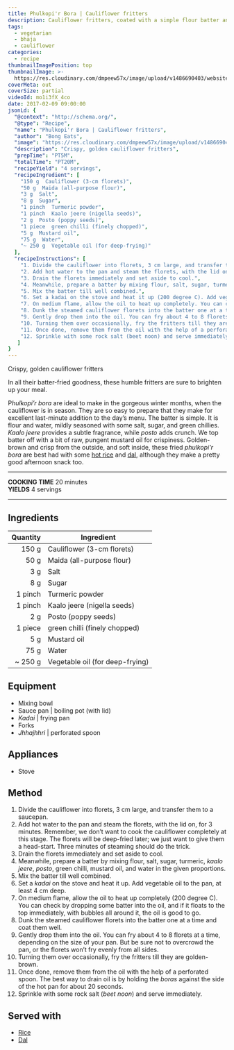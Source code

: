 ```yaml
---
title: Phulkopi'r Bora | Cauliflower fritters
description: Cauliflower fritters, coated with a simple flour batter and traditional Bengali spices, and deep-fried till golden-brown and delicious.
tags:
  - vegetarian
  - bhaja
  - cauliflower
categories:
  - recipe
thumbnailImagePosition: top
thumbnailImage: >-
  https://res.cloudinary.com/dmpeew57x/image/upload/v1486690403/website-thumbnail-phulkopirbora_z3qagu.jpg
coverMeta: out
coverSize: partial
videoId: mo1i3fX_4co
date: 2017-02-09 09:00:00
jsonLd: {
  "@context": "http://schema.org/",
  "@type": "Recipe",
  "name": "Phulkopi'r Bora | Cauliflower fritters",
  "author": "Bong Eats",
  "image": "https://res.cloudinary.com/dmpeew57x/image/upload/v1486690403/thumbnail-small-phulkopirbora_mcr2ij.jpg",
  "description": "Crispy, golden cauliflower fritters",
  "prepTime": "PT5M",
  "totalTime": "PT20M",
  "recipeYield": "4 servings",
  "recipeIngredient": [
    "150 g  Cauliflower (3-cm florets)",      
    "50 g  Maida (all-purpose flour)",       
    "3 g  Salt",                            
    "8 g  Sugar",                           
    "1 pinch  Turmeric powder",                 
    "1 pinch  Kaalo jeere (nigella seeds)",     
    "2 g  Posto (poppy seeds)",             
    "1 piece  green chilli (finely chopped)",   
    "5 g  Mustard oil",                     
    "75 g  Water",                           
    "~ 250 g  Vegetable oil (for deep-frying)"
  ],
  "recipeInstructions": [
    "1. Divide the cauliflower into florets, 3 cm large, and transfer them to a saucepan.",
    "2. Add hot water to the pan and steam the florets, with the lid on, for 3 minutes. Remember, we don’t want to cook the cauliflower completely at this stage. The florets will be deep-fried later; we just want to give them a head-start. Three minutes of steaming should do the trick.",
    "3. Drain the florets immediately and set aside to cool.",
    "4. Meanwhile, prepare a batter by mixing flour, salt, sugar, turmeric, kaalo jeere, posto, green chilli, mustard oil, and water in the given proportions.",
    "5. Mix the batter till well combined.",
    "6. Set a kadai on the stove and heat it up (200 degree C). Add vegetable oil to the pan, at least 4 cm deep.",
    "7. On medium flame, allow the oil to heat up completely. You can check by dropping some batter into the oil, and if it floats to the top immediately, with bubbles all around it, the oil is good to go.",
    "8. Dunk the steamed cauliflower florets into the batter one at a time and coat them well.",
    "9. Gently drop them into the oil. You can fry about 4 to 8 florets at a time, depending on the size of your pan. But be sure not to overcrowd the pan, or the florets won’t fry evenly from all sides.",
    "10. Turning them over occasionally, fry the fritters till they are golden-brown.",
    "11. Once done, remove them from the oil with the help of a perforated spoon. The best way to drain oil is by holding the boras against the side of the hot pan for about 20 seconds.",
    "12. Sprinkle with some rock salt (beet noon) and serve immediately."
   ]
}
---
```


<p class="post-byline">Crispy, golden cauliflower fritters</p>

<p class="post-intro">In all their batter-fried goodness, these humble fritters are sure to brighten up your meal.</p>

<!-- more -->
<span class="dropcap">P</span>_hulkopi’r bora_ are ideal to make in the gorgeous winter months, when the cauliflower is in season. They are so easy to prepare that they make for excellent last-minute addition to the day’s menu. The batter is simple. It is flour and water, mildly seasoned with some salt, sugar, and green chillies. _Kaalo jeere_ provides a subtle fragrance, while _posto_ adds crunch. We top batter off with a bit of raw, pungent mustard oil for crispiness. Golden-brown and crisp from the outside, and soft inside, these fried _phulkopi'r bora_ are best had with some [hot rice](/how-to/cook-the-perfect-rice/) and [dal](/tags/dal/), although they make a pretty good afternoon snack too.
</p>

***

**COOKING TIME** 20 minutes   
**YIELDS** 4 servings

***
## Ingredients
| Quantity | Ingredient                      |
|---------:|---------------------------------|
|    150 g | Cauliflower (3-cm florets)      |
|     50 g | Maida (all-purpose flour)       |
|      3 g | Salt                            |
|      8 g | Sugar                           |
|  1 pinch | Turmeric powder                 |
|  1 pinch | Kaalo jeere (nigella seeds)     |
|      2 g | Posto (poppy seeds)             |
|  1 piece | green chilli (finely chopped)   |
|      5 g | Mustard oil                     |
|     75 g | Water                           |
|  ~ 250 g | Vegetable oil (for deep-frying) |

## Equipment
- Mixing bowl
- Sauce pan | boiling pot (with lid)
- _Kadai_ | frying pan
- Forks
- _Jhhajhhri_ | perforated spoon

## Appliances
- Stove

## Method
1. Divide the cauliflower into florets, 3 cm large, and transfer them to a saucepan.
2. Add hot water to the pan and steam the florets, with the lid on, for 3 minutes. Remember, we don’t want to cook the cauliflower completely at this stage. The florets will be deep-fried later; we just want to give them a head-start. Three minutes of steaming should do the trick.
3. Drain the florets immediately and set aside to cool.
4. Meanwhile, prepare a batter by mixing flour, salt, sugar, turmeric, _kaalo jeere_, _posto_, green chilli, mustard oil, and water in the given proportions.
5. Mix the batter till well combined.
6. Set a _kadai_ on the stove and heat it up. Add vegetable oil to the pan, at least 4 cm deep.
7. On medium flame, allow the oil to heat up completely (200 degree C). You can check by dropping some batter into the oil, and if it floats to the top immediately, with bubbles all around it, the oil is good to go.
8. Dunk the steamed cauliflower florets into the batter one at a time and coat them well.
9. Gently drop them into the oil. You can fry about 4 to 8 florets at a time, depending on the size of your pan. But be sure not to overcrowd the pan, or the florets won’t fry evenly from all sides.
10. Turning them over occasionally, fry the fritters till they are golden-brown.
11. Once done, remove them from the oil with the help of a perforated spoon. The best way to drain oil is by holding the _boras_ against the side of the hot pan for about 20 seconds.
12. Sprinkle with some rock salt (_beet noon_) and serve immediately.

## Served with
- [Rice](/how-to/cook-the-perfect-rice/)
- [Dal](/tags/dal/)
